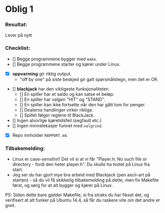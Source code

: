 # Oblig 1

### Resultat: 
Lever på nytt


### Checklist:
* [] Begge programmene bygger med `make`.
* [] Begge programmene starter og kjører under Linux.
* [x] **oppvarming** gir riktig output.
  * "off by one" på siste beskjed gir galt spørsmålstegn, men det er OK
* [] **blackjack** har den viktigeste funksjonaliteten.
  * [] En spiller har et saldo og kan satse et beløp.
  * [] En spiller har valgen "HIT" og "STAND".
  * [] En spiller kan ikke fortsette når den har gått tom for penger.
  * [] Dealerns handlinger virker riktige.
  * [] Spillet følger reglene til BlackJack.
* [] Ingen alvorlige kjøretidsfeil (segfault etc.)
* [] Ingen minnelekasjer funnet med `valgrind`.
* [x] Repo innholder `RAPPORT.md`.



### Tilbakemelding:

* Linux er case-sensitivt! Det vil si at vi får "Player.h: No such file or directory - fordi den heter player.h". Du skulle ha testet på Linux fra start.
* Jeg ser du har gjort mye bra arbeid med Blackjack (pen ascii-art på starten) - så du vil få skikkelig tilbakemelding på dette, men fix Makefile først, og sørg for at alt bygger og kjører på Linux. 

PS: Siden dette bare gjelder Makefile, si fra straks du har fikset det, og verifisert at alt funker på Ubuntu 14.4, så får du raskere vite om det andre er greit.